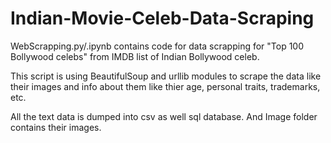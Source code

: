 # Indian-Movie-Celeb-Data-Scraping

WebScrapping.py/.ipynb contains code for data scrapping for "Top 100 Bollywood celebs" from IMDB list of Indian Bollywood celeb.

This script is using BeautifulSoup and urllib modules to scrape the data like their images and info about them like thier age, personal traits, trademarks, etc.

All the text data is dumped into csv as well sql database. And Image folder contains their images.
